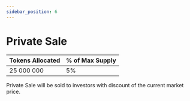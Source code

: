 ```yaml
---
sidebar_position: 6
---
```


# Private Sale


| Tokens Allocated      | % of Max Supply |
| ----------- | ----------- |
| 25 000 000      | 5%       |

Private Sale will be sold to investors with discount of the current market price.